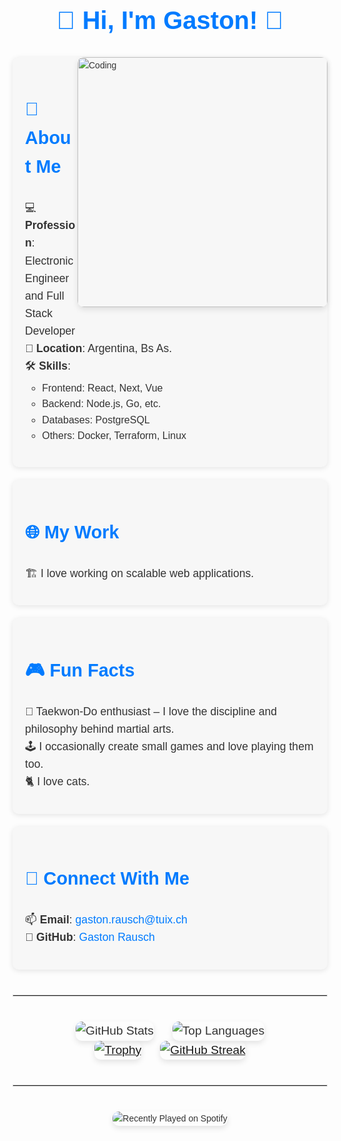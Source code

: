 <div style="font-family: 'Arial', sans-serif; color: #333; line-height: 1.6;">

  <h1 style="display: flex; align-items: center; justify-content: center; font-size: 2.5rem; color: #007BFF;">👋 Hi, I'm Gaston! 🧉</h1>

  <img align="right" alt="Coding" width="400" src="https://github.com/user-attachments/assets/e57d6f69-c92f-427c-800c-ce569241b2a1" style="border-radius: 10px; box-shadow: 0 4px 10px rgba(0, 0, 0, 0.1);">

  <section style="max-width: 900px; margin: 20px auto; padding: 20px; background-color: #f7f7f7; border-radius: 10px; box-shadow: 0 2px 8px rgba(0, 0, 0, 0.1);">
    <h3 style="font-size: 1.8rem; color: #007BFF;">🌟 About Me</h3>
    <ul style="list-style-type: none; padding-left: 0; font-size: 1.1rem;">
      <li>💻 <strong>Profession</strong>: Electronic Engineer and Full Stack Developer</li>
      <li>📍 <strong>Location</strong>: Argentina, Bs As.</li>
      <li>🛠️ <strong>Skills</strong>: 
        <ul style="margin-top: 8px; font-size: 1rem;">
          <li>Frontend: React, Next, Vue</li>
          <li>Backend: Node.js, Go, etc.</li>
          <li>Databases: PostgreSQL</li>
          <li>Others: Docker, Terraform, Linux</li>
        </ul>
      </li>
    </ul>
  </section>

  <section style="max-width: 900px; margin: 20px auto; padding: 20px; background-color: #f7f7f7; border-radius: 10px; box-shadow: 0 2px 8px rgba(0, 0, 0, 0.1);">
    <h3 style="font-size: 1.8rem; color: #007BFF;">🌐 My Work</h3>
    <p style="font-size: 1.1rem;">🏗️ I love working on scalable web applications.</p>
  </section>

  <section style="max-width: 900px; margin: 20px auto; padding: 20px; background-color: #f7f7f7; border-radius: 10px; box-shadow: 0 2px 8px rgba(0, 0, 0, 0.1);">
    <h3 style="font-size: 1.8rem; color: #007BFF;">🎮 Fun Facts</h3>
    <ul style="list-style-type: none; padding-left: 0; font-size: 1.1rem;">
      <li>🥋 Taekwon-Do enthusiast – I love the discipline and philosophy behind martial arts.</li>
      <li>🕹️ I occasionally create small games and love playing them too.</li>
      <li>🐈 I love cats.</li>
    </ul>
  </section>

  <section style="max-width: 900px; margin: 20px auto; padding: 20px; background-color: #f7f7f7; border-radius: 10px; box-shadow: 0 2px 8px rgba(0, 0, 0, 0.1);">
    <h3 style="font-size: 1.8rem; color: #007BFF;">💬 Connect With Me</h3>
    <ul style="list-style-type: none; padding-left: 0; font-size: 1.1rem;">
      <li>📫 <strong>Email</strong>: <a href="mailto:gastonrasuchquinto@gmail.com" style="color: #007BFF; text-decoration: none;">gaston.rausch@tuix.ch</a></li>
      <li>🌟 <strong>GitHub</strong>: <a href="https://github.com/GastonRausch" style="color: #007BFF; text-decoration: none;">Gaston Rausch</a></li>
    </ul>
  </section>

  <hr style="border: 1px solid #ddd; margin: 40px 0;">
  
  <section style="display: flex; justify-content: center; gap: 30px; font-size: 1.2rem;">
      <img src="https://github-readme-stats.vercel.app/api?username=GastonRausch&show_icons=true&hide_title=true&count_private=true&hide=prs&theme=tokyonight" alt="GitHub Stats" style="max-width: 100%; border-radius: 10px; box-shadow: 0 4px 10px rgba(0, 0, 0, 0.1);">
      <img src="https://github-readme-stats.vercel.app/api/top-langs/?username=GastonRausch&layout=compact&theme=tokyonight" alt="Top Languages" style="max-width: 100%; border-radius: 10px; box-shadow: 0 4px 10px rgba(0, 0, 0, 0.1);">
    </section>


  <section style="display: flex; justify-content: center; align-items: center; gap: 30px; font-size: 1.2rem;">
    <a href="https://github.com/GastonRausch/github-profile-trophy">
      <img src="https://github-profile-trophy.vercel.app/?username=GastonRausch" alt="Trophy" style="max-width: 100%; border-radius: 10px; box-shadow: 0 4px 10px rgba(0, 0, 0, 0.1);">
    </a>
    <a href="https://git.io/streak-stats">
      <img src="https://github-readme-streak-stats.herokuapp.com/?user=GastonRausch" alt="GitHub Streak" style="max-width: 100%; border-radius: 10px; box-shadow: 0 4px 10px rgba(0, 0, 0, 0.1);">
    </a>
  </section>

  <hr style="border: 1px solid #ddd; margin: 40px 0;">

  <section style="text-align: center;">
    <img src="https://spotify-recently-played-readme.vercel.app/api?user=21azjgsedrvj6yvadlpjclkyy&unique={true|1|on|yes}&count=1" alt="Recently Played on Spotify" style="max-width: 100%; border-radius: 10px; box-shadow: 0 4px 10px rgba(0, 0, 0, 0.1);">
  </section>

</div>
